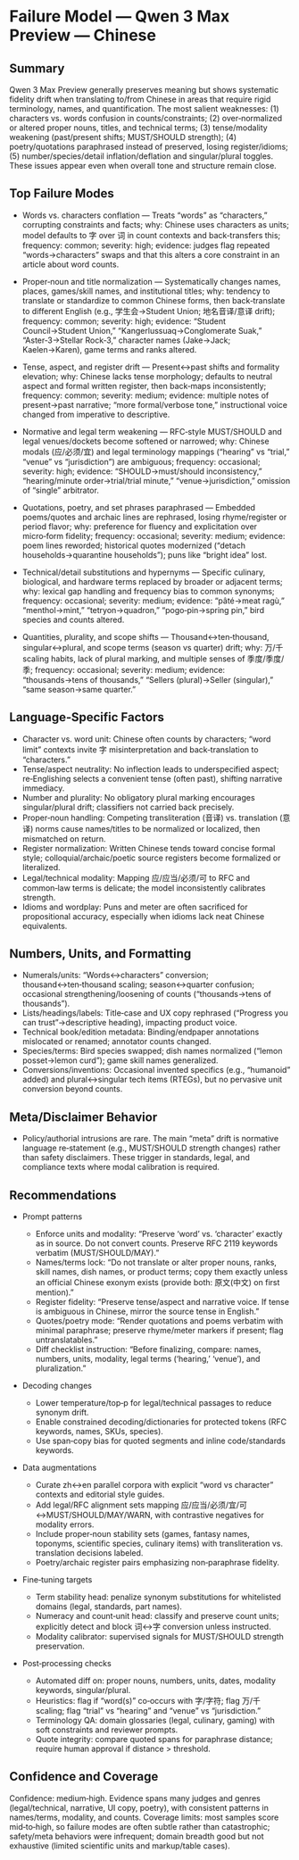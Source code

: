 # Failure Model — Qwen 3 Max Preview — Chinese

## Summary
Qwen 3 Max Preview generally preserves meaning but shows systematic fidelity drift when translating to/from Chinese in areas that require rigid terminology, names, and quantification. The most salient weaknesses: (1) characters vs. words confusion in counts/constraints; (2) over‑normalized or altered proper nouns, titles, and technical terms; (3) tense/modality weakening (past/present shifts; MUST/SHOULD strength); (4) poetry/quotations paraphrased instead of preserved, losing register/idioms; (5) number/species/detail inflation/deflation and singular/plural toggles. These issues appear even when overall tone and structure remain close.

## Top Failure Modes
- Words vs. characters conflation — Treats “words” as “characters,” corrupting constraints and facts; why: Chinese uses characters as units; model defaults to 字 over 词 in count contexts and back‑transfers this; frequency: common; severity: high; evidence: judges flag repeated “words→characters” swaps and that this alters a core constraint in an article about word counts.

- Proper‑noun and title normalization — Systematically changes names, places, games/skill names, and institutional titles; why: tendency to translate or standardize to common Chinese forms, then back‑translate to different English (e.g., 学生会→Student Union; 地名音译/意译 drift); frequency: common; severity: high; evidence: “Student Council→Student Union,” “Kangerlussuaq→Conglomerate Suak,” “Aster‑3→Stellar Rock‑3,” character names (Jake→Jack; Kaelen→Karen), game terms and ranks altered.

- Tense, aspect, and register drift — Present↔past shifts and formality elevation; why: Chinese lacks tense morphology; defaults to neutral aspect and formal written register, then back‑maps inconsistently; frequency: common; severity: medium; evidence: multiple notes of present→past narrative; “more formal/verbose tone,” instructional voice changed from imperative to descriptive.

- Normative and legal term weakening — RFC‑style MUST/SHOULD and legal venues/dockets become softened or narrowed; why: Chinese modals (应/必须/宜) and legal terminology mappings (“hearing” vs “trial,” “venue” vs “jurisdiction”) are ambiguous; frequency: occasional; severity: high; evidence: “SHOULD→must/should inconsistency,” “hearing/minute order→trial/trial minute,” “venue→jurisdiction,” omission of “single” arbitrator.

- Quotations, poetry, and set phrases paraphrased — Embedded poems/quotes and archaic lines are rephrased, losing rhyme/register or period flavor; why: preference for fluency and explicitation over micro‑form fidelity; frequency: occasional; severity: medium; evidence: poem lines reworded; historical quotes modernized (“detach households→quarantine households”); puns like “bright idea” lost.

- Technical/detail substitutions and hypernyms — Specific culinary, biological, and hardware terms replaced by broader or adjacent terms; why: lexical gap handling and frequency bias to common synonyms; frequency: occasional; severity: medium; evidence: “pâté→meat ragù,” “menthol→mint,” “tetryon→quadron,” “pogo‑pin→spring pin,” bird species and counts altered.

- Quantities, plurality, and scope shifts — Thousand↔ten‑thousand, singular↔plural, and scope terms (season vs quarter) drift; why: 万/千 scaling habits, lack of plural marking, and multiple senses of 季度/季度/季; frequency: occasional; severity: medium; evidence: “thousands→tens of thousands,” “Sellers (plural)→Seller (singular),” “same season→same quarter.”

## Language‑Specific Factors
- Character vs. word unit: Chinese often counts by characters; “word limit” contexts invite 字 misinterpretation and back‑translation to “characters.”
- Tense/aspect neutrality: No inflection leads to underspecified aspect; re‑Englishing selects a convenient tense (often past), shifting narrative immediacy.
- Number and plurality: No obligatory plural marking encourages singular/plural drift; classifiers not carried back precisely.
- Proper‑noun handling: Competing transliteration (音译) vs. translation (意译) norms cause names/titles to be normalized or localized, then mismatched on return.
- Register normalization: Written Chinese tends toward concise formal style; colloquial/archaic/poetic source registers become formalized or literalized.
- Legal/technical modality: Mapping 应/应当/必须/可 to RFC and common‑law terms is delicate; the model inconsistently calibrates strength.
- Idioms and wordplay: Puns and meter are often sacrificed for propositional accuracy, especially when idioms lack neat Chinese equivalents.

## Numbers, Units, and Formatting
- Numerals/units: “Words↔characters” conversion; thousand↔ten‑thousand scaling; season↔quarter confusion; occasional strengthening/loosening of counts (“thousands→tens of thousands”).
- Lists/headings/labels: Title‑case and UX copy rephrased (“Progress you can trust”→descriptive heading), impacting product voice.
- Technical book/edition metadata: Binding/endpaper annotations mislocated or renamed; annotator counts changed.
- Species/terms: Bird species swapped; dish names normalized (“lemon posset→lemon curd”); game skill names generalized.
- Conversions/inventions: Occasional invented specifics (e.g., “humanoid” added) and plural↔singular tech items (RTEGs), but no pervasive unit conversion beyond counts.

## Meta/Disclaimer Behavior
- Policy/authorial intrusions are rare. The main “meta” drift is normative language re‑statement (e.g., MUST/SHOULD strength changes) rather than safety disclaimers. These trigger in standards, legal, and compliance texts where modal calibration is required.

## Recommendations
- Prompt patterns
  - Enforce units and modality: “Preserve ‘word’ vs. ‘character’ exactly as in source. Do not convert counts. Preserve RFC 2119 keywords verbatim (MUST/SHOULD/MAY).”
  - Names/terms lock: “Do not translate or alter proper nouns, ranks, skill names, dish names, or product terms; copy them exactly unless an official Chinese exonym exists (provide both: 原文(中文) on first mention).”
  - Register fidelity: “Preserve tense/aspect and narrative voice. If tense is ambiguous in Chinese, mirror the source tense in English.”
  - Quotes/poetry mode: “Render quotations and poems verbatim with minimal paraphrase; preserve rhyme/meter markers if present; flag untranslatables.”
  - Diff checklist instruction: “Before finalizing, compare: names, numbers, units, modality, legal terms (‘hearing,’ ‘venue’), and pluralization.”

- Decoding changes
  - Lower temperature/top‑p for legal/technical passages to reduce synonym drift.
  - Enable constrained decoding/dictionaries for protected tokens (RFC keywords, names, SKUs, species).
  - Use span‑copy bias for quoted segments and inline code/standards keywords.

- Data augmentations
  - Curate zh↔en parallel corpora with explicit “word vs character” contexts and editorial style guides.
  - Add legal/RFC alignment sets mapping 应/应当/必须/宜/可↔MUST/SHOULD/MAY/WARN, with contrastive negatives for modality errors.
  - Include proper‑noun stability sets (games, fantasy names, toponyms, scientific species, culinary items) with transliteration vs. translation decisions labeled.
  - Poetry/archaic register pairs emphasizing non‑paraphrase fidelity.

- Fine‑tuning targets
  - Term stability head: penalize synonym substitutions for whitelisted domains (legal, standards, part names).
  - Numeracy and count‑unit head: classify and preserve count units; explicitly detect and block 词↔字 conversion unless instructed.
  - Modality calibrator: supervised signals for MUST/SHOULD strength preservation.

- Post‑processing checks
  - Automated diff on: proper nouns, numbers, units, dates, modality keywords, singular/plural.
  - Heuristics: flag if “word(s)” co‑occurs with 字/字符; flag 万/千 scaling; flag “trial” vs “hearing” and “venue” vs “jurisdiction.”
  - Terminology QA: domain glossaries (legal, culinary, gaming) with soft constraints and reviewer prompts.
  - Quote integrity: compare quoted spans for paraphrase distance; require human approval if distance > threshold.

## Confidence and Coverage
Confidence: medium‑high. Evidence spans many judges and genres (legal/technical, narrative, UI copy, poetry), with consistent patterns in names/terms, modality, and counts. Coverage limits: most samples score mid‑to‑high, so failure modes are often subtle rather than catastrophic; safety/meta behaviors were infrequent; domain breadth good but not exhaustive (limited scientific units and markup/table cases).